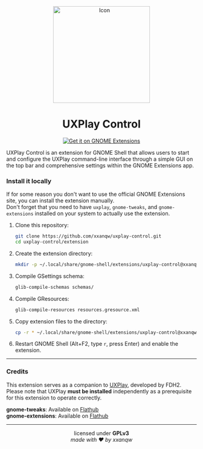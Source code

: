 <div align=center>

<img src="https://extensions.gnome.org/extension-data/icons/icon_8243.png" alt="Icon" height="256">

# UXPlay Control

[![Get it on GNOME Extensions](https://img.shields.io/badge/Get%20it%20on-GNOME%20Extensions-4A86CF?style=for-the-badge&logo=gnome&logoColor=white)](https://extensions.gnome.org/extension/8243/uxplay-control/)

</div>

UXPlay Control is an extension for GNOME Shell that allows users to start and configure the UXPlay command-line interface through a simple GUI on the top bar and comprehensive settings within the GNOME Extensions app.

### Install it locally
If for some reason you don't want to use the official GNOME Extensions site, you can install the extension manually.  
Don't forget that you need to have `uxplay`, `gnome-tweaks`, and `gnome-extensions` installed on your system to actually use the extension.

1. Clone this repository:
    ```bash
    git clone https://github.com/xxanqw/uxplay-control.git
    cd uxplay-control/extension
    ```

2. Create the extension directory:
    ```bash
    mkdir -p ~/.local/share/gnome-shell/extensions/uxplay-control@xxanqw
    ```

3. Compile GSettings schema:
    ```bash
    glib-compile-schemas schemas/
    ```

4. Compile GResources:
    ```bash
    glib-compile-resources resources.gresource.xml
    ```

5. Copy extension files to the directory:
    ```bash
    cp -r * ~/.local/share/gnome-shell/extensions/uxplay-control@xxanqw/
    ```

6. Restart GNOME Shell (Alt+F2, type `r`, press Enter) and enable the extension.

---


### Credits

This extension serves as a companion to [UXPlay](https://github.com/FDH2/UXPlay), developed by FDH2. Please note that UXPlay **must be installed** independently as a prerequisite for this extension to operate correctly.

**gnome-tweaks**: Available on [Flathub](https://flathub.org/apps/org.gnome.tweaks)  
**gnome-extensions**: Available on [Flathub](https://flathub.org/apps/org.gnome.Extensions)

---

<div align=center>

licensed under **GPLv3**  
_made with ❤️ by xxanqw_


